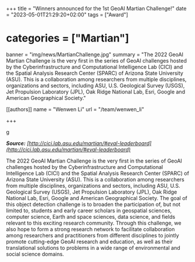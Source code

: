 +++
title = "Winners announced for the 1st GeoAI Martian Challenge!"
date = "2023-05-01T21:29:20+02:00"
tags = ["Award"]
# categories = ["Martian"]
banner = "img/news/MartianChallenge.jpg"
summary = "The 2022 GeoAI Martian Challenge is the very first in the series of GeoAI challenges hosted by the Cyberinfrastructure and Computational Intelligence Lab (CICI) and the Spatial Analysis Research Center (SPARC) of Arizona State University (ASU). This is a collaboration among researchers from multiple disciplines, organizations and sectors, including ASU, U.S. Geological Survey (USGS), Jet Propulsion Laboratory (JPL), Oak Ridge National Lab, Esri, Google and American Geographical Society."

[[authors]]
    name = "Wenwen Li"
    url = "/team/wenwen_li"

+++

<!-- # ASU AI project analyzes big data to help analysts find solutions to Arctic warmin -->g

*__Source:__ [http://cici.lab.asu.edu/martian/#eval-leaderboard](http://cici.lab.asu.edu/martian/#eval-leaderboard)*

The 2022 GeoAI Martian Challenge is the very first in the series of GeoAI challenges hosted by the Cyberinfrastructure and Computational Intelligence Lab (CICI) and the Spatial Analysis Research Center (SPARC) of Arizona State University (ASU). This is a collaboration among researchers from multiple disciplines, organizations and sectors, including ASU, U.S. Geological Survey (USGS), Jet Propulsion Laboratory (JPL), Oak Ridge National Lab, Esri, Google and American Geographical Society. The goal of this object detection challenge is to broaden the participation of, but not limited to, students and early career scholars in geospatial sciences, computer science, Earth and space sciences, data science, and fields relevant to this exciting research community. Through this challenge, we also hope to form a strong research network to facilitate collaboration among researchers and practitioners from different disciplines to jointly promote cutting-edge GeoAI research and education, as well as their translational solutions to problems in a wide range of environmental and social science domains. 
